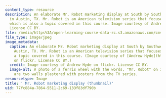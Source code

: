 ```yaml
---
content_type: resource
description: An elaborate Mr. Robot marketing display at South by Southwest (SXSW)
  in Austin, TX. Mr. Robot is an American television series that focuses on hacktivism,
  which is also a topic covered in this course. Image courtesy of Andrew Hyde on flickr.
  License CC BY.
file: /media/https%3A/open-learning-course-data-rc.s3.amazonaws.com/cms-614-network-cultures-spring-2016/77fc884a786455112c69133f83df790b_cms-614s16-th.jpg
file_type: image/jpeg
image_metadata:
  caption: An elaborate Mr. Robot marketing display at South by Southwest (SXSW) in
    Austin, TX. Mr. Robot is an American television series that focuses on hacktivism,
    a topic covered in this course. (Image courtesy of [Andrew Hyde](https://www.flickr.com/photos/bouldair/)
    on flickr. License CC BY.)
  credit: Image courtesy of Andrew Hyde on flickr. License CC BY.
  image-alt: A photo of a ferris wheel with the words, "Mr. Robot" on it. In the foreground
    are two walls plastered with posters from the TV series.
resourcetype: Image
title: ' Mr. Robot marketing display (thumbnail)'
uid: 77fc884a-7864-5511-2c69-133f83df790b
---
```

